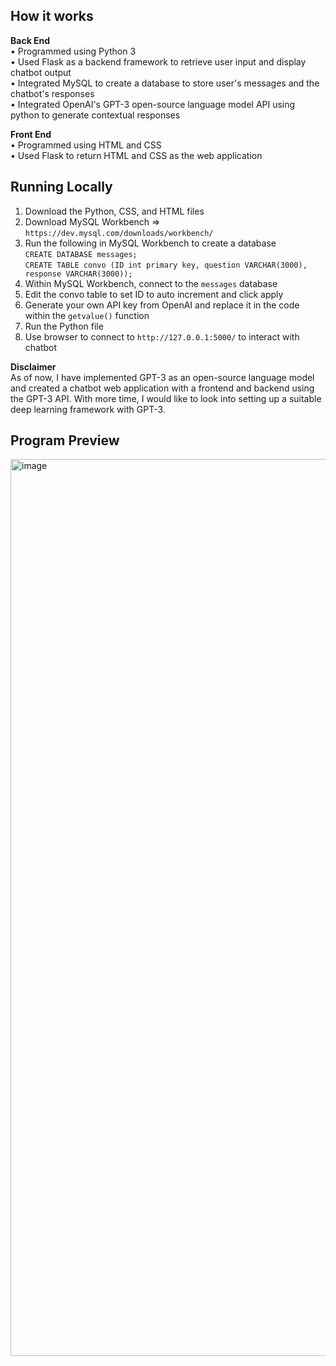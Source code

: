 

## How it works

**Back End**  
• Programmed using Python 3  
• Used Flask as a backend framework to retrieve user input and display chatbot output   
• Integrated MySQL to create a database to store user's messages and the chatbot's responses  
• Integrated OpenAI's GPT-3 open-source language model API using python to generate contextual responses

**Front End**  
• Programmed using HTML and CSS  
• Used Flask to return HTML and CSS as the web application


  
    
    
## Running Locally

1. Download the Python, CSS, and HTML files  
2. Download MySQL Workbench => `https://dev.mysql.com/downloads/workbench/`
3. Run the following in MySQL Workbench to create a database  
`CREATE DATABASE messages;`  
`CREATE TABLE convo (ID int primary key, question VARCHAR(3000), response VARCHAR(3000));`
4. Within MySQL Workbench, connect to the `messages` database
5. Edit the convo table to set ID to auto increment and click apply
6. Generate your own API key from OpenAI and replace it in the code within the `getvalue()` function  
7. Run the Python file  
8. Use browser to connect to `http://127.0.0.1:5000/` to interact with chatbot  




  
**Disclaimer**  
As of now, I have implemented GPT-3 as an open-source language model and created a chatbot web application with a frontend and backend using the GPT-3 API. With more time, I would like to look into setting up a suitable deep learning framework with GPT-3. 


    
    
## Program Preview

<img width="1435" alt="image" src="https://github.com/CharlotteLaw/chatbot/assets/69742430/155f7055-6bd4-4b3e-a5dd-a167f23e7c3d">
